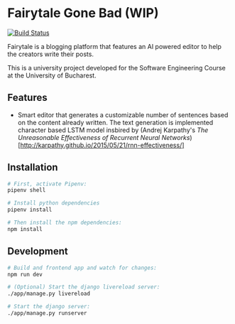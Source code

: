 # Fairytale Gone Bad (WIP)
[![Build Status](https://travis-ci.org/lucianbc/fairytale.svg?branch=master)](https://travis-ci.org/lucianbc/fairytale)


Fairytale is a blogging platform that features an AI powered editor to help the creators write their posts.

This is a university project developed for the Software Engineering Course at the University of Bucharest.

## Features
* Smart editor that generates a customizable number of sentences based on the content already written. The text generation is implemented character based LSTM model insbired by (Andrej Karpathy's *The Unreasonable Effectiveness of Recurrent Neural Networks*)[http://karpathy.github.io/2015/05/21/rnn-effectiveness/]

## Installation

```bash
# First, activate Pipenv:
pipenv shell

# Install python dependencies
pipenv install

# Then install the npm dependencies:
npm install
```


## Development

```bash
# Build and frontend app and watch for changes:
npm run dev

# (Optional) Start the django livereload server:
./app/manage.py livereload

# Start the django server:
./app/manage.py runserver
```
